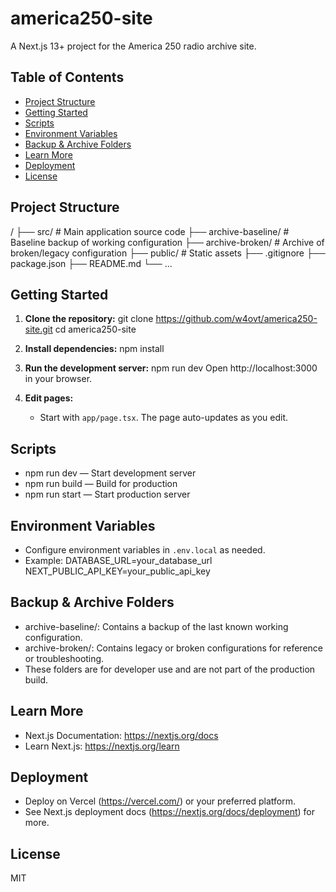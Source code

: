 # america250-site

A Next.js 13+ project for the America 250 radio archive site.

## Table of Contents

- [Project Structure](#project-structure)
- [Getting Started](#getting-started)
- [Scripts](#scripts)
- [Environment Variables](#environment-variables)
- [Backup & Archive Folders](#backup--archive-folders)
- [Learn More](#learn-more)
- [Deployment](#deployment)
- [License](#license)

## Project Structure

/
├── src/                   # Main application source code
├── archive-baseline/      # Baseline backup of working configuration
├── archive-broken/        # Archive of broken/legacy configuration
├── public/                # Static assets
├── .gitignore
├── package.json
├── README.md
└── ...

## Getting Started

1. **Clone the repository:**
   git clone https://github.com/w4ovt/america250-site.git
   cd america250-site

2. **Install dependencies:**
   npm install

3. **Run the development server:**
   npm run dev
   Open http://localhost:3000 in your browser.

4. **Edit pages:**
   - Start with `app/page.tsx`. The page auto-updates as you edit.

## Scripts

- npm run dev — Start development server
- npm run build — Build for production
- npm run start — Start production server

## Environment Variables

- Configure environment variables in `.env.local` as needed.
- Example:
  DATABASE_URL=your_database_url
  NEXT_PUBLIC_API_KEY=your_public_api_key

## Backup & Archive Folders

- archive-baseline/: Contains a backup of the last known working configuration.
- archive-broken/: Contains legacy or broken configurations for reference or troubleshooting.
- These folders are for developer use and are not part of the production build.

## Learn More

- Next.js Documentation: https://nextjs.org/docs
- Learn Next.js: https://nextjs.org/learn

## Deployment

- Deploy on Vercel (https://vercel.com/) or your preferred platform.
- See Next.js deployment docs (https://nextjs.org/docs/deployment) for more.

## License

MIT

